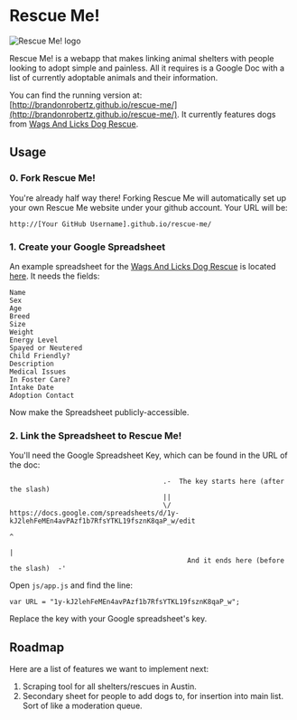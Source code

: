 # Rescue Me!

![Rescue Me! logo](http://brandonrobertz.github.io/rescue-me/css/images/rescueme.png)

Rescue Me! is a webapp that makes linking animal shelters with people looking to adopt simple and painless. All it requires is a Google Doc with a list of currently adoptable animals and their information.

You can find the running version at: [http://brandonrobertz.github.io/rescue-me/](http://brandonrobertz.github.io/rescue-me/). It currently features dogs from [Wags And Licks Dog Rescue](http://wagsandlicks.wordpress.com/contact-us/).

## Usage

### 0. Fork Rescue Me!

You're already half way there! Forking Rescue Me will automatically set
up your own Rescue Me website under your github account. Your URL will be:

    http://[Your GitHub Username].github.io/rescue-me/

### 1. Create your Google Spreadsheet

An example spreadsheet for the [Wags And Licks Dog Rescue](http://wagsandlicks.org/) is
located [here](https://docs.google.com/spreadsheets/d/1y-kJ2lehFeMEn4avPAzf1b7RfsYTKL19fsznK8qaP_w/edit). It needs the fields:

    Name
    Sex
    Age
    Breed
    Size
    Weight
    Energy Level
    Spayed or Neutered
    Child Friendly?
    Description
    Medical Issues
    In Foster Care?
    Intake Date
    Adoption Contact

Now make the Spreadsheet publicly-accessible.

### 2. Link the Spreadsheet to Rescue Me!

You'll need the Google Spreadsheet Key, which can be found in the URL of the doc:


                                          .-  The key starts here (after the slash)
                                          ||
                                          \/
    https://docs.google.com/spreadsheets/d/1y-kJ2lehFeMEn4avPAzf1b7RfsYTKL19fsznK8qaP_w/edit
                                                                                      ^
                                                                                      |
                                                And it ends here (before the slash)  -'


Open `js/app.js` and find the line:

    var URL = "1y-kJ2lehFeMEn4avPAzf1b7RfsYTKL19fsznK8qaP_w";

Replace the key with your Google spreadsheet's key.

## Roadmap

Here are a list of features we want to implement next:

1. Scraping tool for all shelters/rescues in Austin.
2. Secondary sheet for people to add dogs to, for insertion into main list. Sort of like a moderation queue.

